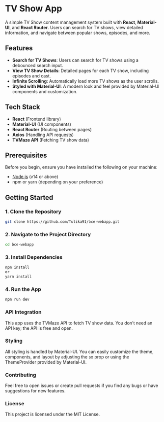 # TV Show App

A simple TV Show content management system built with **React**, **Material-UI**, and **React Router**. Users can search for TV shows, view detailed information, and navigate between popular shows, episodes, and more.

## Features

- **Search for TV Shows**: Users can search for TV shows using a debounced search input.
- **View TV Show Details**: Detailed pages for each TV show, including episodes and cast.
- **Infinite Scrolling**: Automatically load more TV shows as the user scrolls.
- **Styled with Material-UI**: A modern look and feel provided by Material-UI components and customization.

## Tech Stack

- **React** (Frontend library)
- **Material-UI** (UI components)
- **React Router** (Routing between pages)
- **Axios** (Handling API requests)
- **TVMaze API** (Fetching TV show data)

## Prerequisites

Before you begin, ensure you have installed the following on your machine:

- [Node.js](https://nodejs.org/) (v14 or above)
- npm or yarn (depending on your preference)

## Getting Started

### 1. Clone the Repository

```bash
git clone https://github.com/Tulika91/bce-webapp.git
```

### 2. Navigate to the Project Directory

```bash
cd bce-webapp
```

### 3. Install Dependencies

```bash
npm install
or
yarn install
```

### 4. Run the App

```bash
npm run dev
```

### API Integration

This app uses the TVMaze API to fetch TV show data. You don't need an API key; the API is free and open.

### Styling

All styling is handled by Material-UI. You can easily customize the theme, components, and layout by adjusting the sx prop or using the ThemeProvider provided by Material-UI.

### Contributing

Feel free to open issues or create pull requests if you find any bugs or have suggestions for new features.

### License

This project is licensed under the MIT License.
